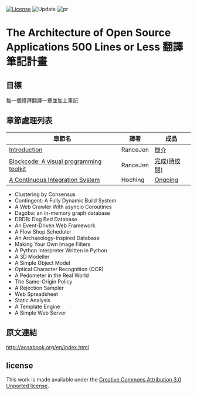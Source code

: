 [![License](https://img.shields.io/badge/license-CC3.0-blue.svg)](./LICENSE.md) ![Update](https://img.shields.io/badge/update-weekly-green.svg) ![pr](https://img.shields.io/badge/pr-welcome-yellow.svg)

# The Architecture of Open Source Applications 500 Lines or Less 翻譯筆記計畫

## 目標

每一個禮拜翻譯一章並加上筆記

## 章節處理列表
| 章節名 | 譯者 | 成品  |
|---|---|---|
|[Introduction](http://aosabook.org/en/500L/introduction.html) | RanceJen | [簡介](https://github.com/BodomMoon/500-Lines-or-Less_zh-tw/blob/master/Introduction.md) |
|[Blockcode: A visual programming toolkit](http://aosabook.org/en/500L/blockcode-a-visual-programming-toolkit.html)|RanceJen|[完成(待校閱)](https://github.com/BodomMoon/500-Lines-or-Less_zh-tw/blob/master/Blockcode-A-visual-programming-toolkit.md)|
|[A Continuous Integration System](http://aosabook.org/en/500L/a-continuous-integration-system.html)|Hoching| [Ongoing](https://github.com/BodomMoon/500-Lines-or-Less_zh-tw/blob/master/A-Continuous-Integration-System.md)|
 - Clustering by Consensus
 - Contingent: A Fully Dynamic Build System
 - A Web Crawler With asyncio Coroutines
 - Dagoba: an in-memory graph database
 - DBDB: Dog Bed Database
 - An Event-Driven Web Framework
 - A Flow Shop Scheduler
 - An Archaeology-Inspired Database
 - Making Your Own Image Filters
 - A Python Interpreter Written in Python
 - A 3D Modeller
 - A Simple Object Model
 - Optical Character Recognition (OCR)
 - A Pedometer in the Real World
 - The Same-Origin Policy
 - A Rejection Sampler
 - Web Spreadsheet
 - Static Analysis
 - A Template Engine
 - A Simple Web Server

## 原文連結
http://aosabook.org/en/index.html

## license

This work is made available under the [Creative Commons Attribution 3.0 Unported license](http://creativecommons.org/licenses/by/3.0/legalcode).
